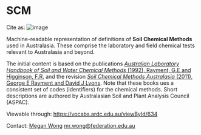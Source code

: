 # SCM

Cite as: 
![image](https://github.com/user-attachments/assets/ec4c3b3e-7616-470f-be1b-ee08f14f93b6)


Machine-readable representation of definitions of **Soil Chemical Methods** used in Australasia. These comprise the laboratory and field chemical tests relevant to Australasia and beyond.

The initial content is based on the publications [_Australian Laboratory Handbook of Soil and Water Chemical Methods_  (1992), Rayment, G.E and Higginson, F.R.](https://catalogue.nla.gov.au/Record/685915) and the revision [_Soil Chemical Methods Australasia_ (2011), George E Rayment and David J Lyons](https://catalogue.nla.gov.au/Record/4854518). Note that these books ues a consistent set of codes (identifiers) for the chemical methods. Short descriptions are authored by Australasian Soil and Plant Analysis Council (ASPAC).


Viewable through: https://vocabs.ardc.edu.au/viewById/634
 
Contact: 
[Megan Wong](https://orcid.org/0000-0002-2991-2308)
mr.wong@federation.edu.au
